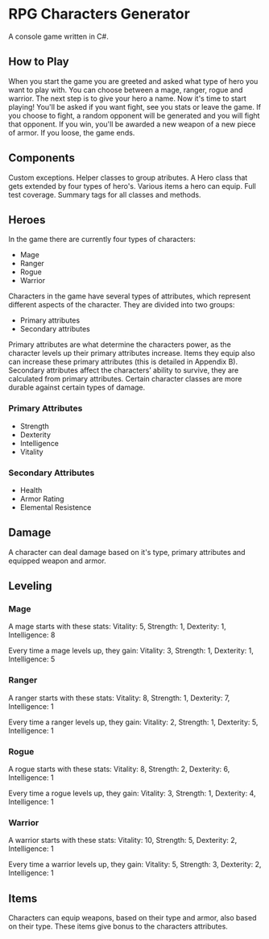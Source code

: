# RPG Characters Generator
A console game written in C#. 

## How to Play
When you start the game you are greeted and asked what type of hero you want to play with. You can choose between a mage, ranger, rogue and warrior.
The next step is to give your hero a name. Now it's time to start playing! You'll be asked if you want fight, see you stats or leave the game.
If you choose to fight, a random opponent will be generated and you will fight that opponent. If you win, you'll be awarded a new weapon of a new piece of armor. If you loose, the game ends.

## Components
Custom exceptions.
Helper classes to group atributes.
A Hero class that gets extended by four types of hero's.
Various items a hero can equip.
Full test coverage.
Summary tags for all classes and methods.

## Heroes
In the game there are currently four types of characters:
- Mage
- Ranger
- Rogue
- Warrior

Characters in the game have several types of attributes, which represent different aspects of the character. They are divided into two groups:
- Primary attributes
- Secondary attributes

Primary attributes are what determine the characters power, as the character levels up their primary attributes
increase. Items they equip also can increase these primary attributes (this is detailed in Appendix B). Secondary
attributes affect the characters’ ability to survive, they are calculated from primary attributes. Certain character classes
are more durable against certain types of damage.

### Primary Attributes
- Strength
- Dexterity
- Intelligence
- Vitality

### Secondary Attributes
- Health
- Armor Rating
- Elemental Resistence

## Damage
A character can deal damage based on it's type, primary attributes and equipped weapon and armor.

## Leveling
### Mage
A mage starts with these stats:
Vitality: 5, Strength: 1, Dexterity: 1, Intelligence: 8

Every time a mage levels up, they gain:
Vitality: 3, Strength: 1, Dexterity: 1, Intelligence: 5

### Ranger
A ranger starts with these stats:
Vitality: 8, Strength: 1, Dexterity: 7, Intelligence: 1

Every time a ranger levels up, they gain:
Vitality: 2, Strength: 1, Dexterity: 5, Intelligence: 1

### Rogue
A rogue starts with these stats:
Vitality: 8, Strength: 2, Dexterity: 6, Intelligence: 1

Every time a rogue levels up, they gain:
Vitality: 3, Strength: 1, Dexterity: 4, Intelligence: 1

### Warrior
A warrior starts with these stats:
Vitality: 10, Strength: 5, Dexterity: 2, Intelligence: 1

Every time a warrior levels up, they gain:
Vitality: 5, Strength: 3, Dexterity: 2, Intelligence: 1

## Items
Characters can equip weapons, based on their type and armor, also based on their type.
These items give bonus to the characters attributes.